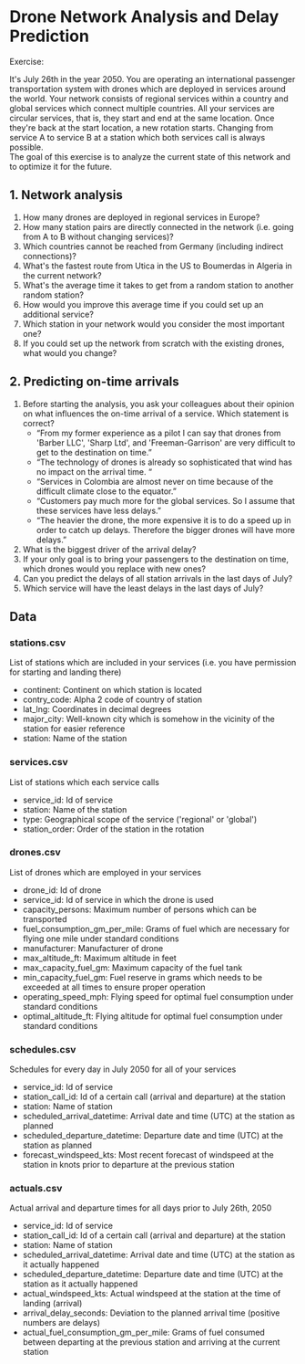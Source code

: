 # Drone Network Analysis and Delay Prediction

Exercise:

It's July 26th in the year 2050. You are operating an international passenger transportation system with drones which are deployed in services around the world.
Your network consists of regional services within a country and global services which connect multiple countries. All your services are circular services, that is, they start and end at the same location. Once they're back at the start location, a new rotation starts. Changing from service A to service B at a station which both services call is always possible.\
The goal of this exercise is to analyze the current state of this network and to optimize it for the future.

## 1. Network analysis
1) How many drones are deployed in regional services in Europe?
2) How many station pairs are directly connected in the network (i.e. going from A to B without changing services)?
3) Which countries cannot be reached from Germany (including indirect connections)?
4) What's the fastest route from Utica in the US to Boumerdas in Algeria in the current network?
5) What's the average time it takes to get from a random station to another random station?
6) How would you improve this average time if you could set up an additional service?
7) Which station in your network would you consider the most important one?
8) If you could set up the network from scratch with the existing drones, what would you change?

## 2. Predicting on-time arrivals
1) Before starting the analysis, you ask your colleagues about their opinion on what influences the on-time arrival of a service. Which statement is correct?
   - “From my former experience as a pilot I can say that drones from 'Barber LLC', 'Sharp Ltd', and 'Freeman-Garrison' are very difficult to get to the destination on time.”
   - “The technology of drones is already so sophisticated that wind has no impact on the arrival time. “
   - “Services in Colombia are almost never on time because of the difficult climate close to the equator.”
   - “Customers pay much more for the global services. So I assume that these services have less delays.”
   - “The heavier the drone, the more expensive it is to do a speed up in order to catch up delays. Therefore the bigger drones will have more delays.”
2) What is the biggest driver of the arrival delay?
3) If your only goal is to bring your passengers to the destination on time, which drones would you replace with new ones?
4) Can you predict the delays of all station arrivals in the last days of July?
5) Which service will have the least delays in the last days of July?

## Data
### stations.csv
List of stations which are included in your services (i.e. you have permission for starting and landing there)
- continent: Continent on which station is located
- contry_code: Alpha 2 code of country of station
- lat_lng: Coordinates in decimal degrees
- major_city: Well-known city which is somehow in the vicinity of the station for easier reference
- station: Name of the station

### services.csv
List of stations which each service calls
- service_id: Id of service
- station: Name of the station
- type: Geographical scope of the service ('regional' or 'global')
- station_order: Order of the station in the rotation

### drones.csv
List of drones which are employed in your services
- drone_id: Id of drone
- service_id: Id of service in which the drone is used
- capacity_persons: Maximum number of persons which can be transported
- fuel_consumption_gm_per_mile: Grams of fuel which are necessary for flying one mile under standard conditions
- manufacturer: Manufacturer of drone
- max_altitude_ft: Maximum altitude in feet
- max_capacity_fuel_gm: Maximum capacity of the fuel tank
- min_capacity_fuel_gm: Fuel reserve in grams which needs to be exceeded at all times to ensure proper operation
- operating_speed_mph: Flying speed for optimal fuel consumption under standard conditions
- optimal_altitude_ft: Flying altitude for optimal fuel consumption under standard conditions

### schedules.csv
Schedules for every day in July 2050 for all of your services
- service_id: Id of service
- station_call_id: Id of a certain call (arrival and departure) at the station
- station: Name of station
- scheduled_arrival_datetime: Arrival date and time (UTC) at the station as planned
- scheduled_departure_datetime: Departure date and time (UTC) at the station as planned
- forecast_windspeed_kts: Most recent forecast of windspeed at the station in knots prior to departure at the previous station

### actuals.csv
Actual arrival and departure times for all days prior to July 26th, 2050
- service_id: Id of service
- station_call_id: Id of a certain call (arrival and departure) at the station
- station: Name of station
- scheduled_arrival_datetime: Arrival date and time (UTC) at the station as it actually happened
- scheduled_departure_datetime: Departure date and time (UTC) at the station as it actually happened
- actual_windspeed_kts: Actual windspeed at the station at the time of landing (arrival)
- arrival_delay_seconds: Deviation to the planned arrival time (positive numbers are delays)
- actual_fuel_consumption_gm_per_mile: Grams of fuel consumed between departing at the previous station and arriving at the current station
